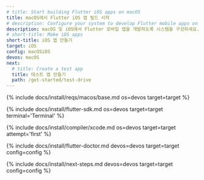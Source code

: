 ```yaml
---
# title: Start building Flutter iOS apps on macOS
title: macOS에서 Flutter iOS 앱 빌드 시작
# description: Configure your system to develop Flutter mobile apps on macOS and iOS.
description: macOS 및 iOS에서 Flutter 모바일 앱을 개발하도록 시스템을 구성하세요.
# short-title: Make iOS apps
short-title: iOS 앱 만들기
target: iOS
config: macOSiOS
devos: macOS
next:
  # title: Create a test app
  title: 테스트 앱 만들기
  path: /get-started/test-drive
---
```


{% include docs/install/reqs/macos/base.md os=devos target=target %}

{% include docs/install/flutter-sdk.md os=devos target=target terminal='Terminal' %}

{% include docs/install/compiler/xcode.md os=devos target=target attempt='first' %}

{% include docs/install/flutter-doctor.md devos=devos target=target config=config %}

{% include docs/install/next-steps.md devos=devos target=target config=config %}
